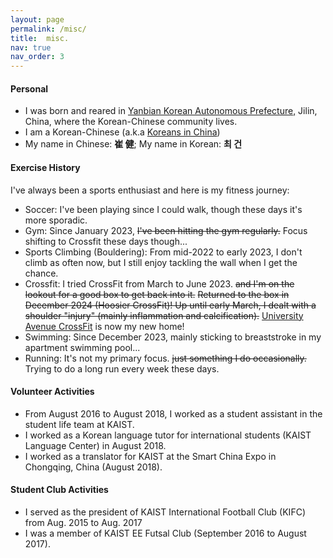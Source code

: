 ```yaml
---
layout: page
permalink: /misc/
title:  misc.
nav: true
nav_order: 3
---
```

<div class="misc">

<h4>Personal</h4>
<ul class="space_list">
    <li>I was born and reared in 
        <a href="https://en.wikipedia.org/wiki/Yanbian_Korean_Autonomous_Prefecture" target="_blank">Yanbian Korean Autonomous Prefecture,</a>        
        Jilin, China, where the Korean-Chinese community lives. 
    </li>  
    <li> I am a Korean-Chinese (a.k.a <a href="https://en.wikipedia.org/wiki/Koreans_in_China" target="_blank">Koreans in China</a>)</li>          
    <li>
My name in Chinese: <b>崔 健</b>; My name in Korean: <b>최 건</b>
    </li>    
</ul>

<h4>Exercise History</h4>
I've always been a sports enthusiast and here is my fitness journey:

<ul class="space_list">
    <li> Soccer: I've been playing since I could walk, though these days it's more sporadic.</li>
    <li> Gym: Since January 2023, <strike>I've been hitting the gym regularly.</strike> Focus shifting to Crossfit these days though...</li>
    <li> Sports Climbing (Bouldering): From mid-2022 to early 2023, I don't climb as often now, but I still enjoy tackling the wall when I get the chance.</li>
    <li> Crossfit: I tried CrossFit from March to June 2023. <strike>and I'm on the lookout for a good box to get back into it.</strike> 
    <strike>Returned to the box in December 2024 (Hoosier CrossFit)! Up until early March, I dealt with a shoulder "injury" (mainly inflammation and calcification).</strike> <a href="https://maps.app.goo.gl/BFQsugR7KseKtVHh6" target="_blank">University Avenue CrossFit</a> is now my new home!</li>
    <li> Swimming: Since December 2023, mainly sticking to breaststroke in my apartment swimming pool...</li>
    <li> Running: It's not my primary focus. <strike>just something I do occasionally.</strike> Trying to do a long run every week these days.</li>
</ul>

<h4>Volunteer Activities</h4>
<ul class="space_list">        
    <li>From August 2016 to August 2018, I worked as a student assistant in the student life team at KAIST.</li>
    <li>I worked as a Korean language tutor for international students (KAIST Language Center) in August 2018.</li>
    <li>I worked as a translator for KAIST at the Smart China Expo in Chongqing, China (August 2018).</li>    
</ul>

<h4>Student Club Activities</h4>
<ul class="space_list">
    <li>I served as the president of KAIST International Football Club (KIFC) from Aug. 2015 to Aug. 2017</li>
    <li>I was a member of KAIST EE Futsal Club (September 2016 to August 2017).</li>
</ul>

<br>

</div>
